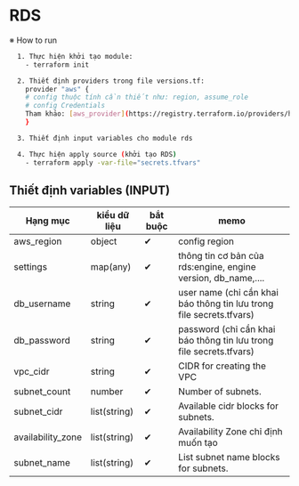 # RDS

※ How to run

```sh
  1. Thực hiện khởi tạo module:
    - terraform init
```
```sh
  2. Thiết định providers trong file versions.tf:
    provider "aws" {
    # config thuộc tính cần thiết như: region, assume_role
    # config Credentials
    Tham khảo: [aws_provider](https://registry.terraform.io/providers/hashicorp/aws/latest/docs#container-credentials)
    }
```
```sh
  3. Thiết định input variables cho module rds
```
```sh
  4. Thực hiện apply source (khởi tạo RDS)
    - terraform apply -var-file="secrets.tfvars"
```


## Thiết định variables (INPUT)
| Hạng mục            | kiểu dữ liệu | bắt buộc | memo                                            |
| ------------------- | ------------ | -------- | ----------------------------------------------- |
| aws_region       | object       | ✔        | config region |
| settings | map(any)       | ✔        | thông tin cơ bản của rds:engine, engine version, db_name,....                                  |
| db_username | string      | ✔      | user name (chỉ cần khai báo thông tin lưu trong file secrets.tfvars)  |
| db_password                | string  | ✔        | password (chỉ cần khai báo thông tin lưu trong file secrets.tfvars)      |
| vpc_cidr                | string  | ✔        | CIDR for creating the VPC      |
| subnet_count       | number       | ✔        | Number of subnets. |
| subnet_cidr                | list(string)  | ✔        | Available cidr blocks for subnets.      |
| availability_zone       | list(string)       | ✔        | Availability Zone chỉ định muốn tạo |
| subnet_name       | list(string)       | ✔        | List subnet name blocks for subnets. |

